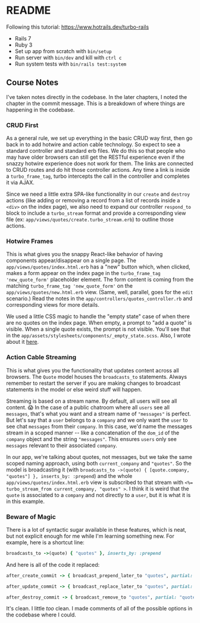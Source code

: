 # README

Following this tutorial: https://www.hotrails.dev/turbo-rails

* Rails 7
* Ruby 3
* Set up app from scratch with `bin/setup`
* Run server with `bin/dev` and kill with `ctrl c`
* Run system tests with `bin/rails test:system`

## Course Notes
I've taken notes directly in the codebase. In the later chapters, I noted the chapter in the commit message. This is a breakdown of where things are happening in the codebase.

### CRUD First
As a general rule, we set up everything in the basic CRUD way first, then go back in to add hotwire and action cable technology. So expect to see a standard controller and standard erb files. We do this so that people who may have older browsers can still get the RESTful experience even if the snazzy hotwire experience does not work for them. The links are connected to CRUD routes and do hit those controller actions. Any time a link is inside a `turbo_frame_tag`, turbo intercepts the call in the controller and completes it via AJAX.

Since we need a little extra SPA-like functionality in our `create` and `destroy` actions (like adding or removing a record from a list of records inside a `<div>` on the index page), we also need to expand our controller `respond_to` block to include a `turbo_stream` format and provide a corresponding view file (ex: `app/views/quotes/create.turbo_stream.erb`) to outline those actions.

### Hotwire Frames
This is what gives you the snappy React-like behavior of having components appear/disappear on a single page. The `app/views/quotes/index.html.erb` has a "new" button which, when clicked, makes a form appear on the index page in the `turbo_frame_tag 'new_quote_form'` placeholder element. The form content is coming from the matching `turbo_frame_tag 'new_quote_form'` on the `app/views/quotes/new.html.erb` view. (Same, well, parallel, goes for the `edit` scenario.) Read the notes in the `app/controllers/quotes_controller.rb` and corresponding views for more details.

We used a little CSS magic to handle the "empty state" case of when there are no quotes on the index page. When empty, a prompt to "add a quote" is visible. When a single quote exists, the prompt is not visible. You'll see that in the `app/assets/stylesheets/components/_empty_state.scss`. Also, I wrote about it [here](https://lortza.github.io/2022/10/20/css-only-child.html).

### Action Cable Streaming
This is what gives you the functionality that updates content across all browsers. The `Quote` model houses the `broadcasts_to` statements. Always remember to restart the server if you are making changes to broadcast statements in the model or else weird stuff will happen.

Streaming is based on a stream name. By default, all users will see all content. :scream: In the case of a public chatroom where all `users` see all `messages`, that's what you want and a stream name of `"messages"` is perfect. But let's say that a `user` belongs to a `company` and we only want the `user` to see chat `messages` from their `company`. In this case, we'd name the messages stream in a scoped manner -- like a concatenation of the `dom_id` of the `company` object and the string `"messages"`. This ensures `users` only see `messages` relevant to their associated `company`.

In our app, we're talking about quotes, not messages, but we take the same scoped naming approach, using both `current_company` and `"quotes"`. So the model is broadcasting it (with `broadcasts_to ->(quote) { [quote.company, "quotes"] }, inserts_by: :prepend`) and the whole `app/views/quotes/index.html.erb` view is subscribed to that stream with `<%= turbo_stream_from current_company, "quotes" >`. I think it is weird that the `quote` is associated to a `company` and not directly to a `user`, but it is what it is in this example.

### Beware of Magic
There is a lot of syntactic sugar available in these features, which is neat, but not explicit enough for me while I'm learning something new. For example, here is a shortcut line:
```ruby
broadcasts_to ->(quote) { "quotes" }, inserts_by: :prepend
```
And here is all of the code it replaced:
```ruby
after_create_commit -> { broadcast_prepend_later_to "quotes", partial: "quotes/quote", locals: { quote: self }, target: "quotes" }

after_update_commit -> { broadcast_replace_later_to "quotes", partial: "quotes/quote", locals: { quote: self }, target: "quotes" }

after_destroy_commit -> { broadcast_remove_to "quotes", partial: "quotes/quote", locals: { quote: self }, target: "quotes" }
```
It's clean. I little _too_ clean. I made comments of all of the possible options in the codebase where I could.
